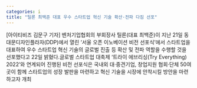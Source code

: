 ```yaml
---
categories: i
title: "틸론 최백준 대표 우수 스타트업 혁신 기술 확산·전파 다짐 선포"
---
```

[아이티비즈 김문구 기자] 벤처기업협회의 부회장사 틸론(대표 최백준)이 지난 21일 동대문디자인플라자(DDP)에서 열린 ‘서울 오픈 이노베이션 비전 선포식’에서 스타트업을 대표하여 우수 스타트업 혁신 기술의 글로벌 진출 등 확산 및 전파 역할을 수행할 것을 선포했다고 22일 밝혔다.글로벌 스타트업 대축제 ‘트라이 에브리싱(Try Everything) 2022’와 연계되어 진행된 비전 선포식은 국내외 대·중견기업, 창업지원 협회·단체 50여 곳이 함께 스타트업의 성장 발판을 마련하고 혁신 기술을 시장에 안착시킬 방안을 마련하고자 개최